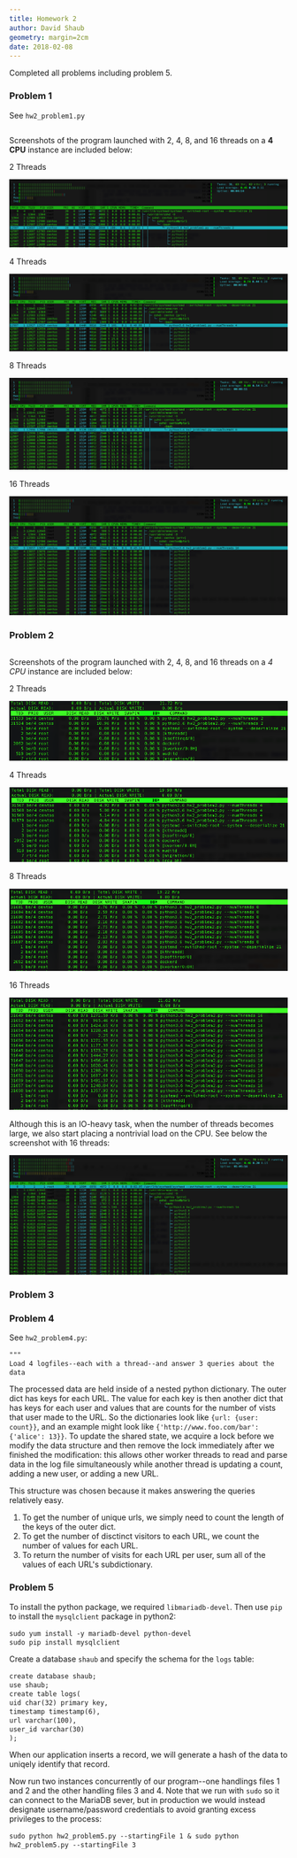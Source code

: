 ```yaml
---
title: Homework 2
author: David Shaub
geometry: margin=2cm
date: 2018-02-08
---
```

Completed all problems including problem 5.

### Problem 1
See `hw2_problem1.py`
```
```
Screenshots of the program launched with 2, 4, 8, and 16 threads on a **4 CPU** instance are included below:

2 Threads

![](4_cpu_2.png)

4 Threads

![](4_cpu_4.png)

8 Threads

![](4_cpu_8.png)

16 Threads

![](4_cpu_16.png)


### Problem 2
```

```
Screenshots of the program launched with 2, 4, 8, and 16 threads on a *4 CPU* instance are included below:

2 Threads

![](4_io_2.png)

4 Threads

![](4_io_4.png)

8 Threads

![](4_io_8.png)

16 Threads

![](4_io_16.png)

Although this is an IO-heavy task, when the number of threads becomes large, we also start placing a nontrivial load on the CPU. See below the screenshot with 16 threads:

![](4_io_max.png)

### Problem 3

### Problem 4
See `hw2_problem4.py`:
```
"""
Load 4 logfiles--each with a thread--and answer 3 queries about the data

```
The processed data are held inside of a nested python dictionary. The outer dict has keys for each URL. The value for each key is then another dict that has keys for each user and values that are counts for the number of vists that user made to the URL. So the dictionaries look like `{url: {user: count}}`, and an example might look like `{'http://www.foo.com/bar': {'alice': 13}}`. To update the shared state, we acquire a lock before we modify the data structure and then remove the lock immediately after we finished the modification: this allows other worker threads to read and parse data in the log file simultaneously while another thread is updating a count, adding a new user, or adding a new URL.

This structure was chosen because it makes answering the queries relatively easy.

1.  To get the number of unique urls, we simply need to count the length of the keys of the outer dict.
2.  To get the number of disctinct visitors to each URL, we count the number of values for each URL.
3.  To return the number of visits for each URL per user, sum all of the values of each URL's subdictionary.


### Problem 5
To install the python package, we required `libmariadb-devel`. Then use `pip` to install the `mysqlclient` package in python2:
```
sudo yum install -y mariadb-devel python-devel
sudo pip install mysqlclient
```
Create a database `shaub` and specify the schema for the `logs` table:
```
create database shaub;
use shaub;
create table logs(
uid char(32) primary key,
timestamp timestamp(6),
url varchar(100),
user_id varchar(30)
);
```
When our application inserts a record, we will generate a hash of the data to uniqely identify that record.

Now run two instances concurrently of our program--one handlings files 1 and 2 and the other handling files 3 and 4. Note that we run with `sudo` so it can connect to the MariaDB sever, but in production we would instead designate username/password credentials to avoid granting excess privileges to the process:
```
sudo python hw2_problem5.py --startingFile 1 & sudo python hw2_problem5.py --startingFile 3
```
